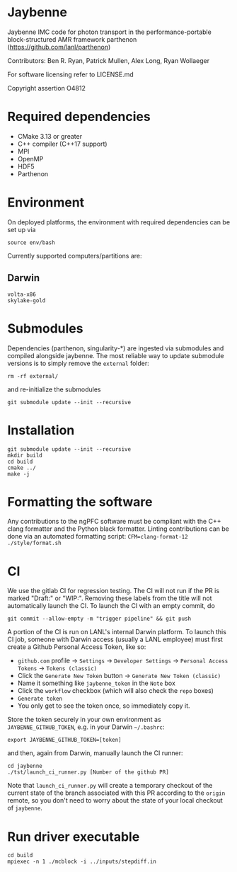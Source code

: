 # Jaybenne

Jaybenne IMC code for photon transport in the performance-portable block-structured AMR
framework parthenon (https://github.com/lanl/parthenon)

Contributors: Ben R. Ryan, Patrick Mullen, Alex Long, Ryan Wollaeger

For software licensing refer to LICENSE.md

Copyright assertion O4812

# Required dependencies

* CMake 3.13 or greater
* C++ compiler (C++17 support)
* MPI
* OpenMP
* HDF5
* Parthenon

# Environment

On deployed platforms, the environment with required dependencies can be set up via

    source env/bash

Currently supported computers/partitions are:

## Darwin

    volta-x86
    skylake-gold

# Submodules

Dependencies (parthenon, singularity-*) are ingested via submodules and compiled alongside
jaybenne. The most reliable way to update submodule versions is to simply remove the
`external` folder:

    rm -rf external/

and re-initialize the submodules

    git submodule update --init --recursive

# Installation

    git submodule update --init --recursive
    mkdir build
    cd build
    cmake ../
    make -j

# Formatting the software

Any contributions to the ngPFC software must be compliant with the C++ clang formatter and
the Python black formatter.  Linting contributions can be done via an automated formatting
script:
`CFM=clang-format-12 ./style/format.sh`

# CI

We use the gitlab CI for regression testing. The CI will not run if the PR is marked "Draft:" or
"WIP:". Removing these labels from the title will not automatically launch the CI. To launch the CI
with an empty commit, do

    git commit --allow-empty -m "trigger pipeline" && git push

A portion of the CI is run on LANL's internal Darwin platform. To launch this CI job, someone with
Darwin access (usually a LANL employee) must first create a Github Personal Access Token, like so:

- `github.com` profile -> `Settings` -> `Developer Settings` -> `Personal Access Tokens` -> `Tokens (classic)`
- Click the `Generate New Token` button -> `Generate New Token (classic)`
- Name it something like `jaybenne_token` in the `Note` box
- Click the `workflow` checkbox (which will also check the `repo` boxes)
- `Generate token`
- You only get to see the token once, so immediately copy it.

Store the token securely in your own environment as `JAYBENNE_GITHUB_TOKEN`, e.g. in your Darwin `~/.bashrc`:

    export JAYBENNE_GITHUB_TOKEN=[token]

and then, again from Darwin, manually launch the CI runner:

    cd jaybenne
    ./tst/launch_ci_runner.py [Number of the github PR]

Note that `launch_ci_runner.py` will create a temporary checkout of the current state of the branch associated
with this PR according to the `origin` remote, so you don't need to worry about the state of your local checkout
of `jaybenne`.

# Run driver executable

    cd build
    mpiexec -n 1 ./mcblock -i ../inputs/stepdiff.in
